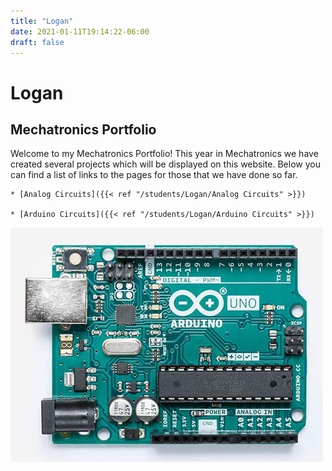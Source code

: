 ```yaml
---
title: "Logan"
date: 2021-01-11T19:14:22-06:00
draft: false
---
```


# Logan

## Mechatronics Portfolio

Welcome to my Mechatronics Portfolio! This year in Mechatronics we have created several projects which will be displayed on this website. Below you can find a list of links to the pages for those that we have done so far.

    * [Analog Circuits]({{< ref "/students/Logan/Analog Circuits" >}})

    * [Arduino Circuits]({{< ref "/students/Logan/Arduino Circuits" >}})

![image](images/arduino.jpg)